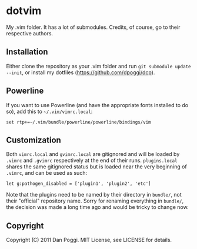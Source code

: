 # dotvim

My .vim folder. It has a lot of submodules. Credits, of course, go to their respective authors.

## Installation

Either clone the repository as your .vim folder and run `git submodule update --init`, or install my dotfiles (https://github.com/dpoggi/dcp).

## Powerline

If you want to use Powerline (and have the appropriate fonts installed to do so), add this to `~/.vim/vimrc.local`:

```
set rtp+=~/.vim/bundle/powerline/powerline/bindings/vim
```

## Customization

Both `vimrc.local` and `gvimrc.local` are gitignored and will be loaded by `.vimrc` and `.gvimrc` respectively at the end of their runs. `plugins.local` shares the same gitignored status but is loaded near the very beginning of `.vimrc`, and can be used as such:

```
let g:pathogen_disabled = ['plugin1', 'plugin2', 'etc']
```

Note that the plugins need to be named by their directory in `bundle/`, not their "official" repository name. Sorry for renaming everything in `bundle/`, the decision was made a long time ago and would be tricky to change now.

## Copyright

Copyright (C) 2011 Dan Poggi. MIT License, see LICENSE for details.

